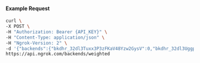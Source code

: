 <!-- Code generated for API Clients. DO NOT EDIT. -->

#### Example Request

```bash
curl \
-X POST \
-H "Authorization: Bearer {API_KEY}" \
-H "Content-Type: application/json" \
-H "Ngrok-Version: 2" \
-d '{"backends":{"bkdhr_32dl3Tuxx3P3zFKaV48Yzw2GysV":0,"bkdhr_32dl3UggpiHVX0sdzoPyP92FpzM":1},"description":"acme weighted","metadata":"{\"environment\": \"staging\"}"}' \
https://api.ngrok.com/backends/weighted
```
